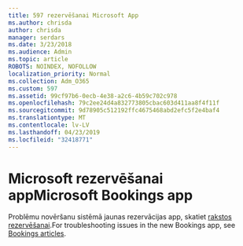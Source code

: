 ```yaml
---
title: 597 rezervēšanai Microsoft App
ms.author: chrisda
author: chrisda
manager: serdars
ms.date: 3/23/2018
ms.audience: Admin
ms.topic: article
ROBOTS: NOINDEX, NOFOLLOW
localization_priority: Normal
ms.collection: Adm_O365
ms.custom: 597
ms.assetid: 99cf97b6-0ecb-4e38-a2c6-4b59c702c978
ms.openlocfilehash: 79c2ee24d4a832773805cbac603d411aa8f4f11f
ms.sourcegitcommit: 9d78905c512192ffc4675468abd2efc5f2e4baf4
ms.translationtype: MT
ms.contentlocale: lv-LV
ms.lasthandoff: 04/23/2019
ms.locfileid: "32418771"
---
```

# <a name="microsoft-bookings-app"></a><span data-ttu-id="0a185-102">Microsoft rezervēšanai app</span><span class="sxs-lookup"><span data-stu-id="0a185-102">Microsoft Bookings app</span></span>

<span data-ttu-id="0a185-103">Problēmu novēršanu sistēmā jaunas rezervācijas app, skatiet [rakstos rezervēšanai](https://support.office.com/article/b9c9295c-c654-4b10-b5cc-f739825fc092).</span><span class="sxs-lookup"><span data-stu-id="0a185-103">For troubleshooting issues in the new Bookings app, see [Bookings articles](https://support.office.com/article/b9c9295c-c654-4b10-b5cc-f739825fc092).</span></span>
